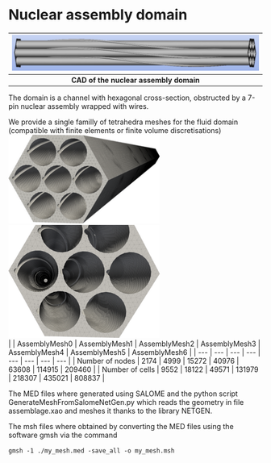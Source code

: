 # Nuclear assembly domain

</center>

| <img src="pictures/RodVisualisation.jpg" alt="7-pin nuclear assembly" width="500"/> |
|:--:|
| **CAD of the nuclear assembly domain** |

</center>

The domain is a channel with hexagonal cross-section, obstructed by a 7-pin nuclear assembly wrapped with wires.  

We provide a single familly of tetrahedra meshes for the fluid domain (compatible with finite elements or finite volume discretisations)  
  <img src="pictures/AssemblyMesh1.png" alt="tetrahedra mesh1" width="300"/>
  <img src="pictures/AssemblyMesh2.png" alt="tetrahedra mesh2" width="300"/>  
  |  | AssemblyMesh0 | AssemblyMesh1 | AssemblyMesh2 | AssemblyMesh3 | AssemblyMesh4 | AssemblyMesh5 | AssemblyMesh6 |
  | --- | --- | --- | --- | --- | --- | --- | --- |
  | Number of nodes | 2174 | 4999 | 15272 | 40976 | 63608 | 114915 | 209460 |
  | Number of cells | 9552 | 18122 | 49571 | 131979 | 218307 | 435021 | 808837 |

The MED files where generated using SALOME and the python script GenerateMeshFromSalomeNetGen.py 
which reads the geometry in file assemblage.xao and meshes it thanks to the library NETGEN.  

The msh files where obtained by converting the MED files using the software gmsh via the command  

    gmsh -1 ./my_mesh.med -save_all -o my_mesh.msh  
